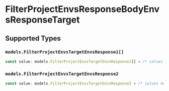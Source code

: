 # FilterProjectEnvsResponseBodyEnvsResponseTarget


## Supported Types

### `models.FilterProjectEnvsTargetEnvsResponse1[]`

```typescript
const value: models.FilterProjectEnvsTargetEnvsResponse1[] = /* values here */
```

### `models.FilterProjectEnvsTargetEnvsResponse2`

```typescript
const value: models.FilterProjectEnvsTargetEnvsResponse2 = /* values here */
```

